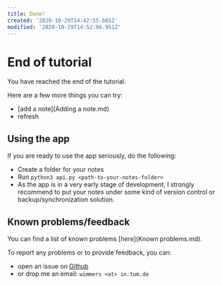 ```yaml
---
title: Done!
created: '2020-10-29T14:42:55.665Z'
modified: '2020-10-29T14:52:06.951Z'
---
```


# End of tutorial

You have reached the end of the tutorial.

Here are a few more things you can try:
- [add a note](Adding a note.md)
- refresh

## Using the app
If you are ready to use the app seriously, do the following:
- Create a folder for your notes
- Run `python3 api.py <path-to-your-notes-folder>`
- As the app is in a very early stage of development, I strongly recommend to put your notes under some kind of version control or backup/synchronization solution.

## Known problems/feedback
You can find a list of known problems [here](Known problems.md).

To report any problems or to provide feedback, you can:
- open an issue on [Github](https://github.com/wimmers/pensieve/issues)
- or drop me an email: `wimmers <at> in.tum.de`